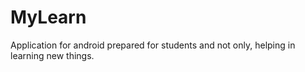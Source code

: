 # MyLearn
Application for android prepared for students and not only, helping in learning new things.

